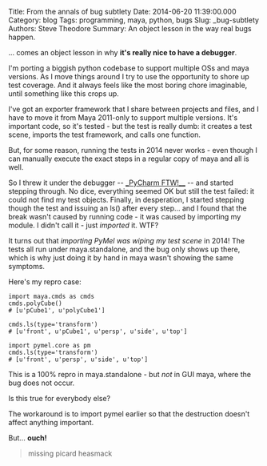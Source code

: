 Title: From the annals of bug subtlety
Date: 2014-06-20 11:39:00.000
Category: blog
Tags:  programming, maya, python, bugs
Slug: _bug-subtlety
Authors: Steve Theodore
Summary: An object lesson in the way real bugs happen.

... comes an object lesson in why **it's really nice to have a debugger**.


I'm porting a biggish python codebase to support multiple OSs  and maya versions.  As I move things around I try to use the opportunity to shore up test coverage.  And it always feels like the most boring chore imaginable, until something like this crops up.

I've got an exporter framework that I share between projects and files, and I have to move it from Maya 2011-only to support multiple versions.  It's important code, so it's tested - but the test is really dumb: it creates a test scene, imports the test framework, and calls one function. 

But, for some reason, running the tests in 2014 never works - even though I can manually execute the exact steps in a regular copy of maya and all is well.

So I threw it under the debugger -- [_PyCharm FTW!__](http://www.jetbrains.com/pycharm/) \-- and started stepping through. No dice, everything seemed OK but still the test failed: it could not find my test objects. Finally, in desperation, I started stepping though the test and issuing an ls() after every step... and I found that the break wasn't caused by running code - it was caused by importing my module.  I didn't call it - just _imported_ it.  WTF?

It turns out that _importing PyMel was wiping my test scene_ in 2014! The tests all run under maya.standalone, and the bug only shows up there, which is why just doing it by hand in maya wasn't showing the same symptoms.

 
Here's my repro case:

    import maya.cmds as cmds
    cmds.polyCube()
    # [u'pCube1', u'polyCube1']

    cmds.ls(type='transform')
    # [u'front', u'pCube1', u'persp', u'side', u'top']

    import pymel.core as pm
    cmds.ls(type='transform')
    # [u'front', u'persp', u'side', u'top']


This is a 100% repro in maya.standalone - but _not_ in GUI maya, where the bug does not occur.

Is this true for everybody else?  

The workaround is to import pymel earlier so that the destruction doesn't affect anything important. 


But... **ouch!**

> missing picard heasmack
  


